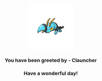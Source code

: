 <p align="center">
    <img src="https://raw.githubusercontent.com/PokeAPI/sprites/master/sprites/pokemon/692.png" width="150" height="150">
</p>
<h3 align="center">You have been greeted by - <b>Clauncher</b></h3>
<h3 align="center">Have a wonderful day!</h3>
